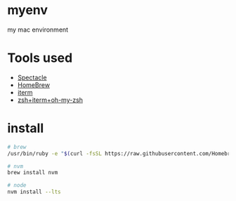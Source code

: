 # myenv
my mac environment

# Tools used
- [Spectacle](https://www.spectacleapp.com/)
- [HomeBrew](https://brew.sh/index_zh-tw)
- [iterm](https://www.iterm2.com/)
- [zsh+iterm+oh-my-zsh](https://andy6804tw.github.io/2018/01/01/iterm2-zsh-intro/)

# install
```bash
# brew
/usr/bin/ruby -e "$(curl -fsSL https://raw.githubusercontent.com/Homebrew/install/master/install)"

# nvm
brew install nvm

# node
nvm install --lts
```
